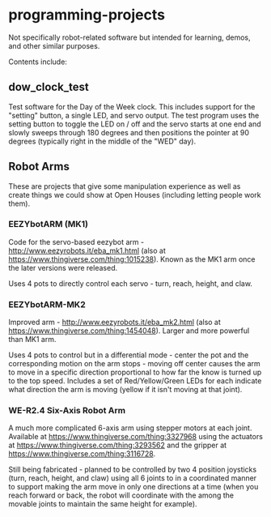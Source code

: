 # programming-projects
Not specifically robot-related software but intended for learning, demos, and other similar purposes.

Contents include:

## dow_clock_test

Test software for the Day of the Week clock.  This includes support for the "setting" button, a single LED, and servo output.  The test program uses the setting button to toggle the LED on / off and the servo starts at one end and slowly sweeps through 180 degrees and then positions the pointer at 90 degrees (typically right in the middle of the "WED" day).


## Robot Arms

These are projects that give some manipulation experience as well as create things we could show at Open Houses (including
letting people work them).

### EEZYbotARM (MK1)
Code for the servo-based eezybot arm - http://www.eezyrobots.it/eba_mk1.html (also at https://www.thingiverse.com/thing:1015238).  Known as the MK1 arm once the later versions were released.

Uses 4 pots to directly control each servo - turn, reach, height, and claw.

### EEZYbotARM-MK2
Improved arm - http://www.eezyrobots.it/eba_mk2.html (also at https://www.thingiverse.com/thing:1454048).  Larger and more powerful than MK1 arm.

Uses 4 pots to control but in a differential mode - center the pot and the corresponding motion on the arm stops - moving off center causes the arm to move in a specific direction proportional to how far the know is turned up to the top speed.  Includes a set of Red/Yellow/Green LEDs for each indicate what direction the arm is moving (yellow if it isn't moving at that joint).

### WE-R2.4 Six-Axis Robot Arm

A much more complicated 6-axis arm using stepper motors at each joint.  Available at https://www.thingiverse.com/thing:3327968 using the actuators at https://www.thingiverse.com/thing:3293562 and the gripper at 
https://www.thingiverse.com/thing:3116728.

Still being fabricated - planned to be controlled by two 4 position joysticks (turn, reach, height, and claw) using all 6 joints to in a coordinated manner to support making the arm move in only one directions at a time (when you reach forward or back, the robot will coordinate with the among the movable joints to maintain the same height for example).
